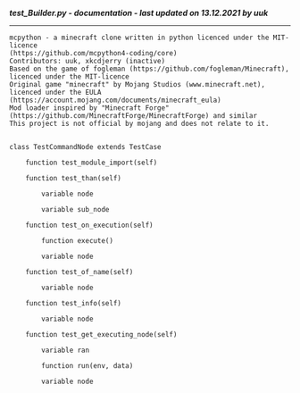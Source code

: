 ***test_Builder.py - documentation - last updated on 13.12.2021 by uuk***
___

    mcpython - a minecraft clone written in python licenced under the MIT-licence 
    (https://github.com/mcpython4-coding/core)
    Contributors: uuk, xkcdjerry (inactive)
    Based on the game of fogleman (https://github.com/fogleman/Minecraft), licenced under the MIT-licence
    Original game "minecraft" by Mojang Studios (www.minecraft.net), licenced under the EULA
    (https://account.mojang.com/documents/minecraft_eula)
    Mod loader inspired by "Minecraft Forge" (https://github.com/MinecraftForge/MinecraftForge) and similar
    This project is not official by mojang and does not relate to it.


    class TestCommandNode extends TestCase

        function test_module_import(self)

        function test_than(self)

            variable node

            variable sub_node

        function test_on_execution(self)

            function execute()

            variable node

        function test_of_name(self)

            variable node

        function test_info(self)

            variable node

        function test_get_executing_node(self)

            variable ran

            function run(env, data)

            variable node